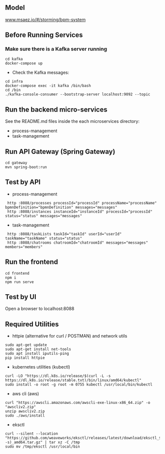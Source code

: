 # 

## Model
www.msaez.io/#/storming/bpm-system

## Before Running Services
### Make sure there is a Kafka server running
```
cd kafka
docker-compose up
```
- Check the Kafka messages:
```
cd infra
docker-compose exec -it kafka /bin/bash
cd /bin
./kafka-console-consumer --bootstrap-server localhost:9092 --topic
```

## Run the backend micro-services
See the README.md files inside the each microservices directory:

- process-management
- task-management


## Run API Gateway (Spring Gateway)
```
cd gateway
mvn spring-boot:run
```

## Test by API
- process-management
```
 http :8088/processes processId="processId" processName="processName" bpmnDefinition="bpmnDefinition" messages="messages" 
 http :8088/instances instanceId="instanceId" processId="processId" status="status" messages="messages" 
```
- task-management
```
 http :8088/taskLists taskId="taskId" userId="userId" taskName="taskName" status="status" 
 http :8088/chatrooms chatroomId="chatroomId" messages="messages" members="members" 
```


## Run the frontend
```
cd frontend
npm i
npm run serve
```

## Test by UI
Open a browser to localhost:8088

## Required Utilities

- httpie (alternative for curl / POSTMAN) and network utils
```
sudo apt-get update
sudo apt-get install net-tools
sudo apt install iputils-ping
pip install httpie
```

- kubernetes utilities (kubectl)
```
curl -LO "https://dl.k8s.io/release/$(curl -L -s https://dl.k8s.io/release/stable.txt)/bin/linux/amd64/kubectl"
sudo install -o root -g root -m 0755 kubectl /usr/local/bin/kubectl
```

- aws cli (aws)
```
curl "https://awscli.amazonaws.com/awscli-exe-linux-x86_64.zip" -o "awscliv2.zip"
unzip awscliv2.zip
sudo ./aws/install
```

- eksctl 
```
curl --silent --location "https://github.com/weaveworks/eksctl/releases/latest/download/eksctl_$(uname -s)_amd64.tar.gz" | tar xz -C /tmp
sudo mv /tmp/eksctl /usr/local/bin
```

